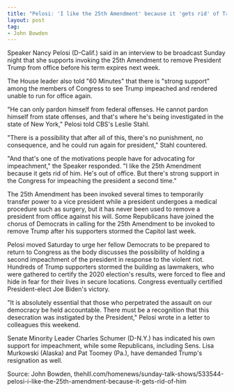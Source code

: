 ```yaml
---
title: "Pelosi: 'I like the 25th Amendment' because it 'gets rid' of Trump"
layout: post
tag:
- John Bowden
---
```


Speaker Nancy Pelosi (D-Calif.) said in an interview to be broadcast Sunday night that she supports invoking the 25th Amendment to remove President Trump from office before his term expires next week.

The House leader also told "60 Minutes" that there is "strong support" among the members of Congress to see Trump impeached and rendered unable to run for office again.

"He can only pardon himself from federal offenses. He cannot pardon himself from state offenses, and that's where he's being investigated in the state of New York," Pelosi told CBS's Leslie Stahl.

"There is a possibility that after all of this, there's no punishment, no consequence, and he could run again for president," Stahl countered.

"And that's one of the motivations people have for advocating for impeachment," the Speaker responded. "I like the 25th Amendment because it gets rid of him. He's out of office. But there's strong support in the Congress for impeaching the president a second time."

The 25th Amendment has been invoked several times to temporarily transfer power to a vice president while a president undergoes a medical procedure such as surgery, but it has never been used to remove a president from office against his will. Some Republicans have joined the chorus of Democrats in calling for the 25th Amendment to be invoked to remove Trump after his supporters stormed the Capitol last week.

Pelosi moved Saturday to urge her fellow Democrats to be prepared to return to Congress as the body discusses the possibility of holding a second impeachment of the president in response to the violent riot. Hundreds of Trump supporters stormed the building as lawmakers, who were gathered to certify the 2020 election's results, were forced to flee and hide in fear for their lives in secure locations. Congress eventually certified President-elect Joe Biden's victory.

"It is absolutely essential that those who perpetrated the assault on our democracy be held accountable. There must be a recognition that this desecration was instigated by the President," Pelosi wrote in a letter to colleagues this weekend.

Senate Minority Leader Charles Schumer (D-N.Y.) has indicated his own support for impeachment, while some Republicans, including Sens. Lisa Murkowski (Alaska) and Pat Toomey (Pa.), have demanded Trump's resignation as well.

Source: John Bowden, thehill.com/homenews/sunday-talk-shows/533544-pelosi-i-like-the-25th-amendment-because-it-gets-rid-of-him
